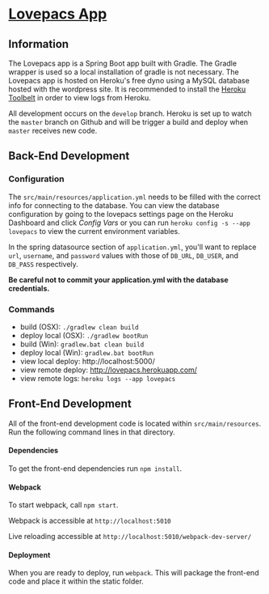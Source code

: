 # [Lovepacs App](http://lovepacs.herokuapp.com/)

## Information

The Lovepacs app is a Spring Boot app built with Gradle.  The Gradle wrapper is used so a local installation of gradle is not necessary.  The Lovepacs app is hosted on Heroku's free dyno using a MySQL database hosted with the wordpress site.  It is recommended to install the [Heroku Toolbelt](https://toolbelt.heroku.com/) in order to view logs from Heroku.

All development occurs on the `develop` branch.  Heroku is set up to watch the `master` branch on Github and will be trigger a build and deploy when `master` receives new code.

## Back-End Development

### Configuration

The `src/main/resources/application.yml` needs to be filled with the correct info for connecting to the database.  You can view the database configuration by going to the lovepacs settings page on the Heroku Dashboard and click *Config Vars* or you can run `heroku config -s --app lovepacs` to view the current environment variables.  

In the spring datasource section of `application.yml`, you'll want to replace `url`, `username`, and `password` values with those of `DB_URL`, `DB_USER`, and `DB_PASS` respectively.

**Be careful not to commit your application.yml with the database credentials.**

### Commands

* build (OSX): `./gradlew clean build`
* deploy local (OSX): `./gradlew bootRun`
* build (Win): `gradlew.bat clean build`
* deploy local (Win): `gradlew.bat bootRun`
* view local deploy: http://localhost:5000/
* view remote deploy:  http://lovepacs.herokuapp.com/
* view remote logs: `heroku logs --app lovepacs`

## Front-End Development

All of the front-end development code is located within `src/main/resources`. Run the following command lines in that directory.

#### Dependencies

To get the front-end dependencies run `npm install`.

#### Webpack

To start webpack, call `npm start`.

Webpack is accessible at `http://localhost:5010`

Live reloading accessible at `http://localhost:5010/webpack-dev-server/`

#### Deployment

When you are ready to deploy, run `webpack`.  This will package the front-end code and place it within the static folder.
